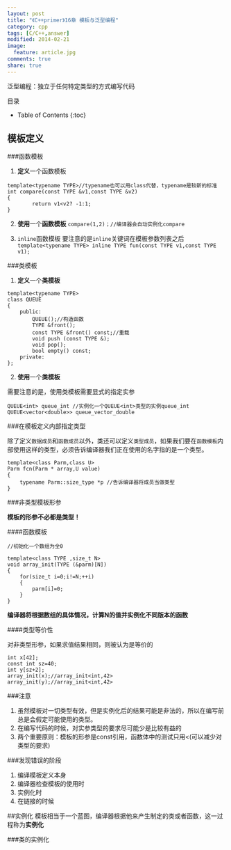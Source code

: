 ```yaml
---
layout: post
title: "《C++primer》16章 模板与泛型编程"
category: cpp
tags: [C/C++,answer]
modified: 2014-02-21
image:
  feature: article.jpg
comments: true
share: true
---
```


泛型编程：独立于任何特定类型的方式编写代码

目录

* Table of Contents
{:toc}

## 模板定义

###函数模板

1. **定义**一个函数模板
~~~~
template<typename TYPE>//typename也可以用class代替，typename是较新的标准
int compare(const TYPE &v1,const TYPE &v2)
{
        return v1<v2? -1:1;
}
~~~~

2. **使用**一个**函数模板**
`compare(1,2)；//编译器会自动实例化compare`

3. `inline`函数模板
要注意的是`inline`关键词在模板参数列表之后
`template<typename TYPE> inline TYPE fun(const TYPE v1,const TYPE v1);`



###类模板

1. **定义**一个**类模板**

~~~~~~~~~~
template<typename TYPE> 
class QUEUE
{
    public:
        QUEUE();//构造函数
        TYPE &front();
        const TYPE &front() const;//重载
        void push (const TYPE &);
        void pop();
        bool empty() const;
    private:
};
~~~~~~~~~~

2. **使用**一个**类模板**

需要注意的是，使用类模板需要显式的指定实参


    QUEUE<int> queue_int //实例化一个QUEUE<int>类型的实例queue_int
    QUEUE<vector<double>> queue_vector_double


###在模板定义内部指定类型

除了定义`数据成员`和`函数成员`以外，类还可以定义`类型成员`，如果我们要在`函数模板`内部使用这样的类型，必须告诉编译器我们正在使用的名字指的是一个类型。

~~~
template<class Parm,class U>
Parm fcn(Parm * array,U value)
{
    typename Parm::size_type *p //告诉编译器将成员当做类型
}
~~~

###非类型模板形参

**模板的形参不必都是类型！**

####函数模板

~~~
//初始化一个数组为全0

template<class TYPE ,size_t N>
void array_init(TYPE (&parm)[N])
{
    for(size_t i=0;i!=N;++i)
    {
        parm[i]=0;
    }
}
~~~

**编译器将根据数组的具体情况，计算N的值并实例化不同版本的函数**


####类型等价性

对非类型形参，如果求值结果相同，则被认为是等价的

~~~~
int x[42];
const int sz=40;
int y[sz+2];
array_init(x);//array_init<int,42>
array_init(y);//array_init<int,42>
~~~~

###注意
1. 虽然模板对一切类型有效，但是实例化后的结果可能是非法的，所以在编写前总是会假定可能使用的类型。
2. 在编写代码的时候，对实参类型的要求尽可能少是比较有益的
3. 两个重要原则：模板的形参是const引用，函数体中的测试只用<(可以减少对类型的要求)

###发现错误的阶段
1. 编译模板定义本身
2. 编译器检查模板的使用时
3. 实例化时
4. 在链接的时候

##实例化
模板相当于一个蓝图，编译器根据他来产生制定的类或者函数，这一过程称为**实例化**

###类的实例化



















